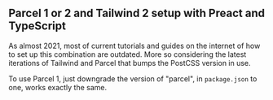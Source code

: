 ## Parcel 1 or 2 and Tailwind 2 setup with Preact and TypeScript
As almost 2021, most of current tutorials and guides on the internet of how to set up this combination are outdated. More so considering the latest iterations of Tailwind and Parcel that bumps the PostCSS version in use.

To use Parcel 1, just downgrade the version of "parcel", in ``package.json`` to one, works exactly the same.
 